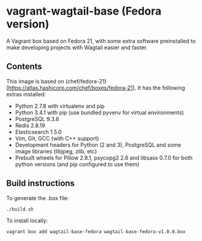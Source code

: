 vagrant-wagtail-base (Fedora version)
=====================================

A Vagrant box based on Fedora 21, with some extra software preinstalled to make developing projects with Wagtail easier and faster.


Contents
--------

This image is based on (chef/fedora-21)[https://atlas.hashicorp.com/chef/boxes/fedora-21]. It has the following extras installed:

 - Python 2.7.8 with virtualenv and pip
 - Python 3.4.1 with pip (use bundled pyvenv for virtual environments)
 - PostgreSQL 9.3.6
 - Redis 2.8.19
 - Elasticsearch 1.5.0
 - Vim, Git, GCC (with C++ support)
 - Development headers for Python (2 and 3), PostgreSQL and some image libraries (libjpeg, zlib, etc)
 - Prebuilt wheels for Pillow 2.8.1, psycopg2 2.6 and libsass 0.7.0 for both python versions (and pip configured to use them)

Build instructions
------------------
To generate the .box file:

    ./build.sh

To install locally:

    vagrant box add wagtail-base-fedora wagtail-base-fedora-v1.0.0.box
